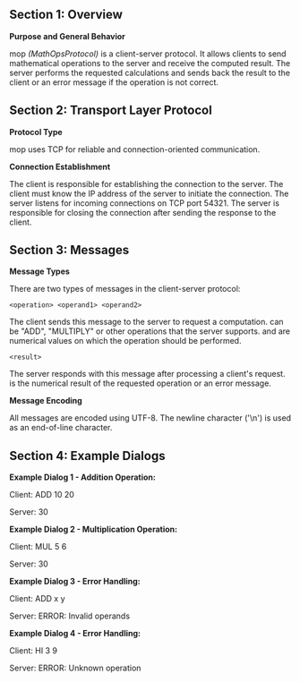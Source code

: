 ## Section 1: Overview

**Purpose and General Behavior**

mop _(MathOpsProtocol)_ is a client-server protocol. It allows clients to send mathematical operations to the server and
receive the computed result. The server performs the requested calculations and sends back the result to the client or
an error message if the operation is not correct.

## Section 2: Transport Layer Protocol

**Protocol Type**

mop uses TCP for reliable and connection-oriented communication.

**Connection Establishment**

The client is responsible for establishing the connection to the server.
The client must know the IP address of the server to initiate the connection.
The server listens for incoming connections on TCP port 54321.
The server is responsible for closing the connection after sending the response to the client.

## Section 3: Messages
**Message Types**

There are two types of messages in the client-server protocol:

`<operation> <operand1> <operand2>`

The client sends this message to the server to request a computation.
<operation> can be "ADD", "MULTIPLY" or other operations that the server supports.
<operand1> and <operand2> are numerical values on which the operation should be performed.

`<result>`

The server responds with this message after processing a client's request.
<result> is the numerical result of the requested operation or an error message.

**Message Encoding**

All messages are encoded using UTF-8.
The newline character ('\n') is used as an end-of-line character.

## Section 4: Example Dialogs
**Example Dialog 1 - Addition Operation:**

Client: ADD 10 20

Server: 30

**Example Dialog 2 - Multiplication Operation:**

Client: MUL 5 6

Server: 30

**Example Dialog 3 - Error Handling:**

Client: ADD x y

Server: ERROR: Invalid operands

**Example Dialog 4 - Error Handling:**

Client: HI 3 9

Server: ERROR: Unknown operation